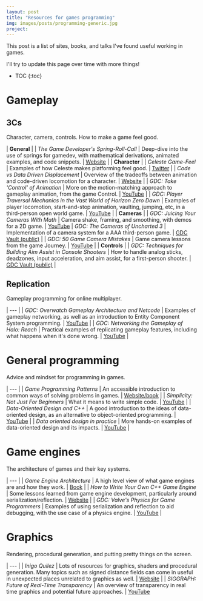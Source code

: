 ```yaml
---
layout: post
title: "Resources for games programming"
img: images/posts/programming-generic.jpg
project: 
---
```


This post is a list of sites, books, and talks I've found useful working in games. 

I'll try to update this page over time with more things!

- TOC
{:toc}

# Gameplay
## 3Cs
Character, camera, controls. How to make a game feel good.

| **General** |
| *The Game Developer's Spring-Roll-Call* | Deep-dive into the use of springs for gamedev, with mathematical derivations, animated examples, and code snippets. | [Website](https://theorangeduck.com/page/spring-roll-call) |
| **Character** |
| *Celeste Game-Feel* | Examples of how Celeste makes platforming feel good. | [Twitter](https://mobile.twitter.com/MaddyThorson/status/1238338574220546049) |
| *Code vs Data Driven Displacement* | Overview of the tradeoffs between animation and code-driven locomotion for a character. | [Website](https://theorangeduck.com/page/code-vs-data-driven-displacement) |
| *GDC: Take 'Control' of Animation* | More on the motion-matching approach to gameplay animation, from the game Control. | [YouTube](https://www.youtube.com/watch?v=JH69g7yA7QM) |
| *GDC: Player Traversal Mechanics in the Vast World of Horizon Zero Dawn* | Examples of player locomotion, start-and-stop animation, vaulting, jumping, etc, in a third-person open world game. | [YouTube](https://www.youtube.com/watch?v=LrLHsbTK5bM) |
| **Cameras** |
| *GDC: Juicing Your Cameras With Math* | Camera shake, framing, and smoothing, with demos for a 2D game. | [YouTube](https://www.youtube.com/watch?v=tu-Qe66AvtY)
| *GDC: The Cameras of Uncharted 3* | Implementation of a camera system for a AAA third-person game. | [GDC Vault (public)](https://www.gdcvault.com/play/1015514/The-Cameras-of-Uncharted) |
| *GDC: 50 Game Camera Mistakes* | Game camera lessons from the game Journey. | [YouTube](https://www.youtube.com/watch?v=C7307qRmlMI) |
| **Controls** |
| *GDC: Techniques for Building Aim Assist in Console Shooters* | How to handle analog sticks, deadzones, input acceleration, and aim assist, for a first-person shooter. | [GDC Vault (public)](https://gdcvault.com/play/1017942/Techniques-for-Building-Aim-Assist) |

## Replication
Gameplay programming for online multiplayer.

| --- |
| *GDC: Overwatch Gameplay Architecture and Netcode* | Examples of gameplay networking, as well as an introduction to Entity Component System programming. | [YouTube](https://www.youtube.com/watch?v=W3aieHjyNvw) |
| *GDC: Networking the Gameplay of Halo: Reach* | Practical examples of replicating gameplay features, including what happens when it's done wrong. | [YouTube](https://www.youtube.com/watch?v=h47zZrqjgLc) |

# General programming
Advice and mindset for programming in games.

| --- |
| *Game Programming Patterns* | An accessible introduction to common ways of solving problems in games. | [Website/book](http://gameprogrammingpatterns.com/) |
| *Simplicity: Not Just For Beginners* | What it means to write simple code. | [YouTube](https://youtu.be/n0Ak6xtVXno?t=55) |
| *Data-Oriented Design and C++* | A good introduction to the ideas of data-oriented design, as an alternative to object-oriented programming. | [YouTube](https://www.youtube.com/watch?v=rX0ItVEVjHc) |
| *Data oriented design in practice* | More hands-on examples of data-oriented design and its impacts. | [YouTube](https://www.youtube.com/watch?v=NWMx1Q66c14) | 

# Game engines
The architecture of games and their key systems.

| --- |
| *Game Engine Architecture* | A high level view of what game engines are and how they work. | [Book](https://www.gameenginebook.com/) |
| *How to Write Your Own C++ Game Engine* | Some lessons learned from game engine development, particularly around serialization/reflection. | [Website](https://preshing.com/20171218/how-to-write-your-own-cpp-game-engine/) |
| *GDC: Valve's Physics for Game Programmers* | Examples of using serialization and reflection to aid debugging, with the use case of a physics engine. | [YouTube](https://www.youtube.com/watch?v=1RphLzpQiJY) |

# Graphics
Rendering, procedural generation, and putting pretty things on the screen.

| --- |
| *Inigo Quilez* | Lots of resources for graphics, shaders and procedural generation. Many topics such as signed distance fields can come in useful in unexpected places unrelated to graphics as well. | [Website](https://iquilezles.org/www/index.htm) |
| *SIGGRAPH: Future of Real-Time Transparency* | An overview of transparency in real time graphics and potential future approaches. | [YouTube](https://www.youtube.com/watch?v=rVh-tnsJv54)


  